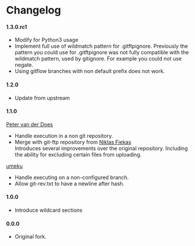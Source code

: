 [petervanderdoes]: https://github.com/petervanderdoes "Peter van der Does on github"
[umeku]: https://github.com/umeku
[niklasf]: https://github.com/niklasf

# Changelog

#### 1.3.0.rc1
* Modify for Python3 usage
* Implement full use of wildmatch pattern for .gitftpignore.
  Previously the pattern you could use for .gitftpignore was not fully compatible
  with the wildmatch pattern, used by gitignore. For example you could not use negate.
* Using gitflow branches with non default prefix does not work.

#### 1.2.0
* Update from upstream

#### 1.1.0
[Peter van der Does][petervanderdoes]
* Handle execution in a non git repository.
* Merge with git-ftp repository from [Niklas Fiekas][niklasf]    
  Introduces several improvements over the original repository. Including the
  ability for excluding certain files from uploading.

[umeku][umeku]
* Handle executing on a non-configured branch.
* Allow git-rev.txt to have a newline after hash.

#### 1.0.0
* Introduce wildcard sections

#### 0.0.0
* Original fork.